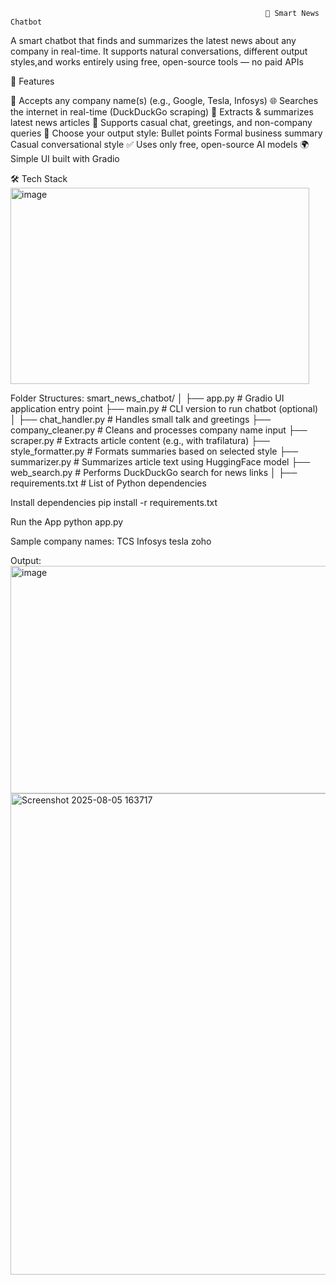                                                              🧠 Smart News Chatbot
A smart chatbot that finds and summarizes the latest news about any company in real-time. It supports natural conversations, different output styles,and works entirely using free, open-source tools — no paid APIs

🚀 Features


🔎 Accepts any company name(s) (e.g., Google, Tesla, Infosys)
🌐 Searches the internet in real-time (DuckDuckGo scraping)
📰 Extracts & summarizes latest news articles
💬 Supports casual chat, greetings, and non-company queries
🎨 Choose your output style:
Bullet points
Formal business summary
Casual conversational style
✅ Uses only free, open-source AI models
🌍 Simple UI built with Gradio

🛠️ Tech Stack
<img width="478" height="314" alt="image" src="https://github.com/user-attachments/assets/d7f50e4c-83cd-4d9d-b620-3d45fc217c0c" />

Folder Structures:
smart_news_chatbot/
│
├── app.py                        # Gradio UI application entry point
├── main.py                       # CLI version to run chatbot (optional)
│
├── chat_handler.py               # Handles small talk and greetings
├── company_cleaner.py            # Cleans and processes company name input
├── scraper.py                    # Extracts article content (e.g., with trafilatura)
├── style_formatter.py            # Formats summaries based on selected style
├── summarizer.py                 # Summarizes article text using HuggingFace model
├── web_search.py                 # Performs DuckDuckGo search for news links
│
├── requirements.txt              # List of Python dependencies

Install dependencies
pip install -r requirements.txt

Run the App
python app.py

Sample company names:
TCS
Infosys
tesla
zoho

Output:
<img width="781" height="364" alt="image" src="https://github.com/user-attachments/assets/a96aa7de-18ee-4a50-95ed-01cb43b8eadd" />
<img width="1523" height="770" alt="Screenshot 2025-08-05 163717" src="https://github.com/user-attachments/assets/13ca6610-cf81-4273-be62-a7c5e4e6d4f8" />



